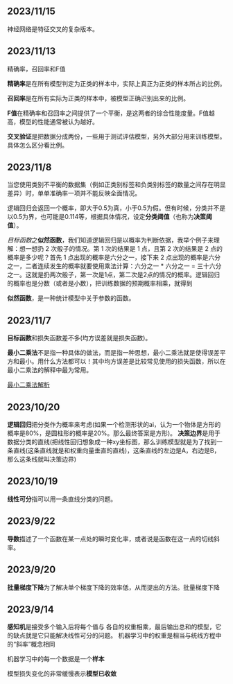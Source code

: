 ## 2023/11/15

神经网络是特征交叉的复杂版本。

## 2023/11/13

精确率，召回率和F值

**精确率**是在所有模型判定为正类的样本中，实际上真正为正类的样本所占的比例。 

**召回率**是在所有实际为正类的样本中，被模型正确识别出来的比例。

**F值**在精确率和召回率之间提供了一个平衡，是这两者的综合性能度量。F值越高，模型的性能通常被认为越好。

**交叉验证**是把数据分成两份，一些用于测试评估模型，另外大部分用来训练模型。具体怎么区分看比例。

## 2023/11/8

当您使用类别不平衡的数据集（例如正类别标签和负类别标签的数量之间存在明显差异）时，单单准确率一项并不能反映全面情况。

逻辑回归会返回一个概率，即大于0.5为真，小于0.5为假。但有时候，分类并不是以0.5为界，也可能是0.114等，根据具体情况，设定**分类阈值**（也称为**决策阈值**）。

*目标函数*之**似然函数**，我们知道逻辑回归是以概率为判断依据，我举个例子来理解：想一想扔 2 次骰子的情况。第 1 次的结果是 1 点，且第 2 次的结果是 2 点的概率是多少呢？首先 1 点出现的概率是六分之一，接下来 2 点出现的概率是六分之一，二者连续发生的概率就要使用乘法计算：六分之一 * 六分之一 = 三十六分之一。这就是扔两次骰子，第一次是1点，第二次是2点的情况的概率。逻辑回归的概率也是分数（或者是小数），把训练数据的预期概率相乘，就得到

**似然函数**，是一种统计模型中关于参数的函数。

## 2023/11/7

**目标函数**和损失函数差不多(均方误差就是损失函数)。

**最小二乘法**不是指一种具体的做法，而是指一种思想，最小二乘法就是使得误差平方和最小。用什么方法都可以！其中均方误差是比较常见使用的损失函数，所以在最小二乘法的解释中最为常用。

[最小二乘法解析](https://blog.csdn.net/MoreAction_/article/details/106443383)

## 2023/10/20
**逻辑回归**把分类作为概率来考虑(如果一个检测形状的ai，认为一个物体是方形的概率是80%，是圆柱形的概率是20%。那么最终答案是方形)。
**决策边界**是用于数据分类的直线(把线性回归想象成一种xy坐标图，那么训练模型就是为了找到一条直线(这条直线就是和权重向量垂直的直线)，这条直线的左边是A，右边是B，那么这条线就叫决策边界)

## 2023/10/19
**线性可分**指可以用一条直线分类的问题。

## 2023/9/22
**导数**描述了一个函数在某一点处的瞬时变化率，或者说是函数在这一点的切线斜率。

## 2023/9/20
**批量梯度下降**为了解决单个梯度下降的效率低，从而提出的方法。批量梯度下降

## 2023/9/14
**感知机**是接受多个输入后将每个值与 各自的权重相乘，最后输出总和的模型，它的缺点就是它只能解决线性可分的问题。
机器学习中的权重是相当与统线方程中的“斜率”概念相同

机器学习中的每一个数据是一个**样本**

模型损失变化的非常缓慢表示**模型已收敛**